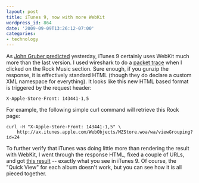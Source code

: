 ```yaml
---
layout: post
title: iTunes 9, now with more WebKit
wordpress_id: 864
date: '2009-09-09T13:26:12-07:00'
categories:
- technology
---
```

As [John Gruber predicted][] yesterday, iTunes 9 certainly uses WebKit much more than the last version.  I used wireshark to do a [packet trace][] when I clicked on the Rock Music section. Sure enough, if you gunzip the response, it is effectively standard HTML (though they do declare a custom XML namespace for everything).  It looks like this new HTML based format is triggered by the request header:

    X-Apple-Store-Front: 143441-1,5

For example, the following simple curl command will retrieve this Rock page:

    curl -H "X-Apple-Store-Front: 143441-1,5" \
        http://ax.itunes.apple.com/WebObjects/MZStore.woa/wa/viewGrouping?id=24

To further verify that iTunes was doing little more than rendering the result with WebKit, I went through the response HTML, fixed a couple of URLs, and got [this result][] -- exactly what you see in iTunes 9.  Of course, the "Quick View" for each album doesn't work, but you can see how it is all pieced together.

[John Gruber predicted]: http://daringfireball.net/2009/09/rock_and_roll_prelude
[packet trace]: http://files.willnorris.com/misc/iTunes9/http.txt
[this result]: http://files.willnorris.com/misc/iTunes9/response.html
